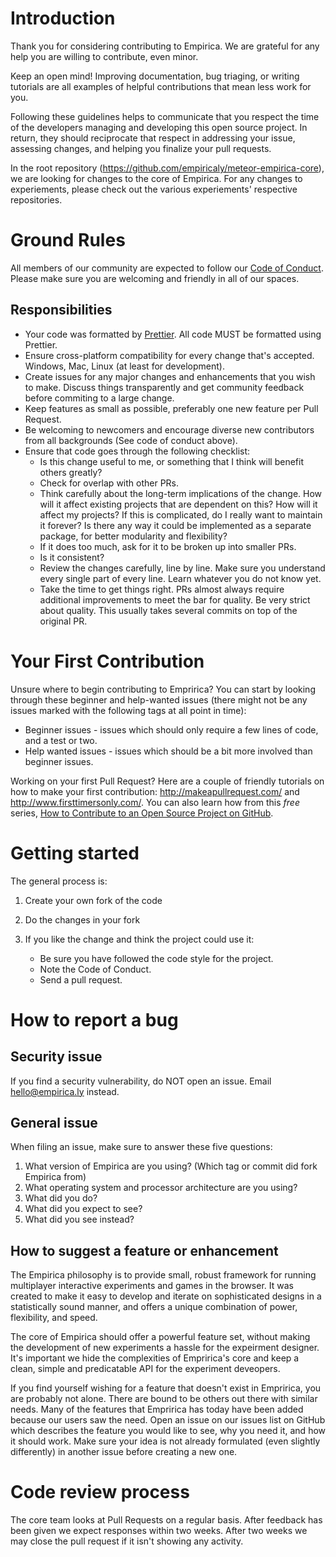 # Introduction

Thank you for considering contributing to Empirica. We are grateful for any help
you are willing to contribute, even minor.

Keep an open mind! Improving documentation, bug triaging, or writing tutorials
are all examples of helpful contributions that mean less work for you.

Following these guidelines helps to communicate that you respect the time of the
developers managing and developing this open source project. In return, they
should reciprocate that respect in addressing your issue, assessing changes, and
helping you finalize your pull requests.

In the root repository (https://github.com/empiricaly/meteor-empirica-core), we
are looking for changes to the core of Empirica. For any changes to
experiements, please check out the various experiements' respective
repositories.

<!-- ### Explain contributions you are NOT looking for (if any).

Again, defining this up front means less work for you. If someone ignores your guide and submits something you don’t want, you can simply close it and point to your policy.

> Please, don't use the issue tracker for [support questions]. Check whether the #pocoo IRC channel on Freenode can help with your issue. If your problem is not strictly Werkzeug or Flask specific, #python is generally more active. Stack Overflow is also worth considering. -->

# Ground Rules

All members of our community are expected to follow our
[Code of Conduct](code_of_conduct). Please make sure you are welcoming and
friendly in all of our spaces.

## Responsibilities

- Your code was formatted by [Prettier](https://prettier.io/). All code MUST be
  formatted using Prettier.
- Ensure cross-platform compatibility for every change that's accepted. Windows,
  Mac, Linux (at least for development).
- Create issues for any major changes and enhancements that you wish to make.
  Discuss things transparently and get community feedback before commiting to a
  large change.
- Keep features as small as possible, preferably one new feature per Pull
  Request.
- Be welcoming to newcomers and encourage diverse new contributors from all
  backgrounds (See code of conduct above).
- Ensure that code goes through the following checklist:
  - Is this change useful to me, or something that I think will benefit others
    greatly?
  - Check for overlap with other PRs.
  - Think carefully about the long-term implications of the change. How will it
    affect existing projects that are dependent on this? How will it affect my
    projects? If this is complicated, do I really want to maintain it forever?
    Is there any way it could be implemented as a separate package, for better
    modularity and flexibility?
  - If it does too much, ask for it to be broken up into smaller PRs.
  - Is it consistent?
  - Review the changes carefully, line by line. Make sure you understand every
    single part of every line. Learn whatever you do not know yet.
  - Take the time to get things right. PRs almost always require additional
    improvements to meet the bar for quality. Be very strict about quality. This
    usually takes several commits on top of the original PR.

# Your First Contribution

Unsure where to begin contributing to Empririca? You can start by looking
through these beginner and help-wanted issues (there might not be any issues
marked with the following tags at all point in time):

- Beginner issues - issues which should only require a few lines of code, and a
  test or two.
- Help wanted issues - issues which should be a bit more involved than beginner
  issues.

Working on your first Pull Request? Here are a couple of friendly tutorials on
how to make your first contribution: http://makeapullrequest.com/ and
http://www.firsttimersonly.com/. You can also learn how from this _free_ series,
[How to Contribute to an Open Source Project on GitHub](https://egghead.io/series/how-to-contribute-to-an-open-source-project-on-github).

# Getting started

The general process is:

1.  Create your own fork of the code
2.  Do the changes in your fork
3.  If you like the change and think the project could use it:

    - Be sure you have followed the code style for the project.
    - Note the Code of Conduct.
    - Send a pull request.

# How to report a bug

## Security issue

If you find a security vulnerability, do NOT open an issue. Email
hello@empirica.ly instead.

## General issue

When filing an issue, make sure to answer these five questions:

1.  What version of Empirica are you using? (Which tag or commit did fork
    Empirica from)
2.  What operating system and processor architecture are you using?
3.  What did you do?
4.  What did you expect to see?
5.  What did you see instead?

## How to suggest a feature or enhancement

The Empirica philosophy is to provide small, robust framework for running
multiplayer interactive experiments and games in the browser. It was created to
make it easy to develop and iterate on sophisticated designs in a statistically
sound manner, and offers a unique combination of power, flexibility, and speed.

The core of Empirica should offer a powerful feature set, without making the
development of new experiments a hassle for the expeirment designer. It's
important we hide the complexities of Empririca's core and keep a clean, simple
and predicatable API for the experiment deveopers.

If you find yourself wishing for a feature that doesn't exist in Empririca, you
are probably not alone. There are bound to be others out there with similar
needs. Many of the features that Empririca has today have been added because our
users saw the need. Open an issue on our issues list on GitHub which describes
the feature you would like to see, why you need it, and how it should work. Make
sure your idea is not already formulated (even slightly differently) in another
issue before creating a new one.

# Code review process

The core team looks at Pull Requests on a regular basis. After feedback has been
given we expect responses within two weeks. After two weeks we may close the
pull request if it isn't showing any activity.

<!-- # Community

// It would be nice to add Gitter or Slack for talking to the community. But at
// the same time that is quite demanding time-wise, so gotta make sure we have
// the time.

> You can chat with the core team on https://gitter.im/cucumber/cucumber. We try to have office hours on Fridays.

[source: [cucumber-ruby](https://github.com/cucumber/cucumber-ruby/blob/master/CONTRIBUTING.md#talking-with-other-devs)] **Need more inspiration?**
[1][chef](https://github.com/chef/chef/blob/master/CONTRIBUTING.md#-developer-office-hours) [2][cookiecutter](https://github.com/audreyr/cookiecutter#community) -->

[code_of_conduct]: https://raw.githubusercontent.com/empiricaly/mteor-empirica-core/master/CODE_OF_CONDUCT.md
